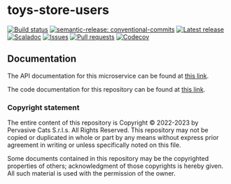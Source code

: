 # toys-store-users

[![Build status](https://github.com/pervasive-cats/toys-store-users/actions/workflows/release.yml/badge.svg)](https://github.com/pervasive-cats/toys-store-users/actions/workflows/release.yml)
[![semantic-release: conventional-commits](https://img.shields.io/badge/semantic--release-conventional_commits-e10098?logo=semantic-release)](https://github.com/semantic-release/semantic-release)
[![Latest release](https://img.shields.io/github/v/release/pervasive-cats/toys-store-users)](https://github.com/pervasive-cats/toys-store-users/releases/latest/)
[![Scaladoc](https://img.shields.io/github/v/release/pervasive-cats/toys-store-users?label=scaladoc)](https://pervasive-cats.github.io/toys-store-users/io/github/pervasivecats)
[![Issues](https://img.shields.io/github/issues/pervasive-cats/toys-store-users)](https://github.com/pervasive-cats/toys-store-users/issues)
[![Pull requests](https://img.shields.io/github/issues-pr/pervasive-cats/toys-store-users)](https://github.com/pervasive-cats/toys-store-users/pulls)
[![Codecov](https://codecov.io/gh/pervasive-cats/toys-store-users/branch/main/graph/badge.svg?token=UX36N6CU78)](https://codecov.io/gh/pervasive-cats/toys-store-users)

## Documentation

The API documentation for this microservice can be found at [this link](https://app.swaggerhub.com/apis/matteo.castellucci3/Users/1.0.0).

The code documentation for this repository can be found at [this link](https://pervasive-cats.github.io/toys-store-users/).

### Copyright statement

The entire content of this repository is Copyright © 2022-2023 by Pervasive Cats S.r.l.s. All Rights Reserved. This repository may
not be copied or duplicated in whole or part by any means without express prior agreement in writing or unless specifically noted
on this file. 

Some documents contained in this repository may be the copyrighted properties of others; acknowledgment of those copyrights is 
hereby given. All such material is used with the permission of the owner.
